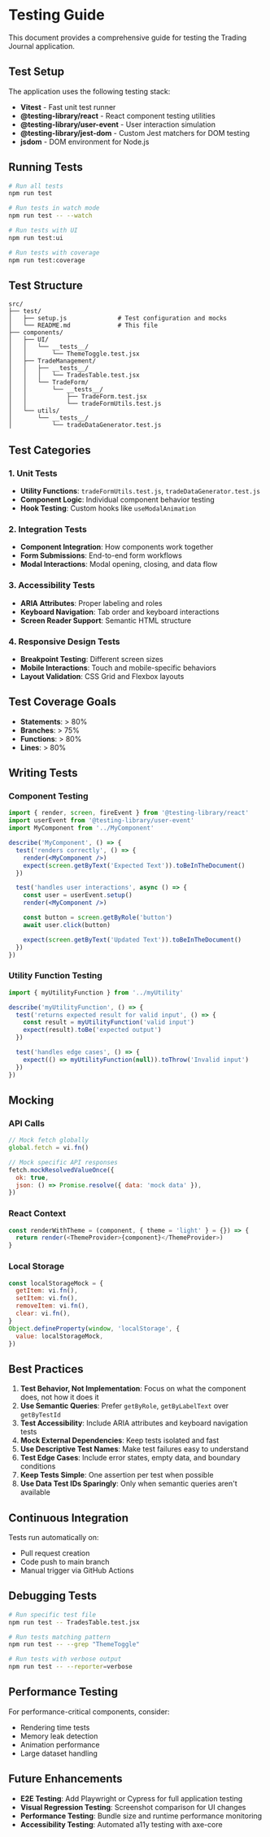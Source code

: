 # Testing Guide

This document provides a comprehensive guide for testing the Trading Journal application.

## Test Setup

The application uses the following testing stack:

- **Vitest** - Fast unit test runner
- **@testing-library/react** - React component testing utilities
- **@testing-library/user-event** - User interaction simulation
- **@testing-library/jest-dom** - Custom Jest matchers for DOM testing
- **jsdom** - DOM environment for Node.js

## Running Tests

```bash
# Run all tests
npm run test

# Run tests in watch mode
npm run test -- --watch

# Run tests with UI
npm run test:ui

# Run tests with coverage
npm run test:coverage
```

## Test Structure

```
src/
├── test/
│   ├── setup.js              # Test configuration and mocks
│   └── README.md             # This file
├── components/
│   ├── UI/
│   │   └── __tests__/
│   │       └── ThemeToggle.test.jsx
│   ├── TradeManagement/
│   │   ├── __tests__/
│   │   │   └── TradesTable.test.jsx
│   │   └── TradeForm/
│   │       └── __tests__/
│   │           ├── TradeForm.test.jsx
│   │           └── tradeFormUtils.test.js
│   └── utils/
│       └── __tests__/
│           └── tradeDataGenerator.test.js
```

## Test Categories

### 1. Unit Tests

- **Utility Functions**: `tradeFormUtils.test.js`, `tradeDataGenerator.test.js`
- **Component Logic**: Individual component behavior testing
- **Hook Testing**: Custom hooks like `useModalAnimation`

### 2. Integration Tests

- **Component Integration**: How components work together
- **Form Submissions**: End-to-end form workflows
- **Modal Interactions**: Modal opening, closing, and data flow

### 3. Accessibility Tests

- **ARIA Attributes**: Proper labeling and roles
- **Keyboard Navigation**: Tab order and keyboard interactions
- **Screen Reader Support**: Semantic HTML structure

### 4. Responsive Design Tests

- **Breakpoint Testing**: Different screen sizes
- **Mobile Interactions**: Touch and mobile-specific behaviors
- **Layout Validation**: CSS Grid and Flexbox layouts

## Test Coverage Goals

- **Statements**: > 80%
- **Branches**: > 75%
- **Functions**: > 80%
- **Lines**: > 80%

## Writing Tests

### Component Testing

```jsx
import { render, screen, fireEvent } from '@testing-library/react'
import userEvent from '@testing-library/user-event'
import MyComponent from '../MyComponent'

describe('MyComponent', () => {
  test('renders correctly', () => {
    render(<MyComponent />)
    expect(screen.getByText('Expected Text')).toBeInTheDocument()
  })

  test('handles user interactions', async () => {
    const user = userEvent.setup()
    render(<MyComponent />)

    const button = screen.getByRole('button')
    await user.click(button)

    expect(screen.getByText('Updated Text')).toBeInTheDocument()
  })
})
```

### Utility Function Testing

```javascript
import { myUtilityFunction } from '../myUtility'

describe('myUtilityFunction', () => {
  test('returns expected result for valid input', () => {
    const result = myUtilityFunction('valid input')
    expect(result).toBe('expected output')
  })

  test('handles edge cases', () => {
    expect(() => myUtilityFunction(null)).toThrow('Invalid input')
  })
})
```

## Mocking

### API Calls

```javascript
// Mock fetch globally
global.fetch = vi.fn()

// Mock specific API responses
fetch.mockResolvedValueOnce({
  ok: true,
  json: () => Promise.resolve({ data: 'mock data' }),
})
```

### React Context

```javascript
const renderWithTheme = (component, { theme = 'light' } = {}) => {
  return render(<ThemeProvider>{component}</ThemeProvider>)
}
```

### Local Storage

```javascript
const localStorageMock = {
  getItem: vi.fn(),
  setItem: vi.fn(),
  removeItem: vi.fn(),
  clear: vi.fn(),
}
Object.defineProperty(window, 'localStorage', {
  value: localStorageMock,
})
```

## Best Practices

1. **Test Behavior, Not Implementation**: Focus on what the component does, not how it does it
2. **Use Semantic Queries**: Prefer `getByRole`, `getByLabelText` over `getByTestId`
3. **Test Accessibility**: Include ARIA attributes and keyboard navigation tests
4. **Mock External Dependencies**: Keep tests isolated and fast
5. **Use Descriptive Test Names**: Make test failures easy to understand
6. **Test Edge Cases**: Include error states, empty data, and boundary conditions
7. **Keep Tests Simple**: One assertion per test when possible
8. **Use Data Test IDs Sparingly**: Only when semantic queries aren't available

## Continuous Integration

Tests run automatically on:

- Pull request creation
- Code push to main branch
- Manual trigger via GitHub Actions

## Debugging Tests

```bash
# Run specific test file
npm run test -- TradesTable.test.jsx

# Run tests matching pattern
npm run test -- --grep "ThemeToggle"

# Run tests with verbose output
npm run test -- --reporter=verbose
```

## Performance Testing

For performance-critical components, consider:

- Rendering time tests
- Memory leak detection
- Animation performance
- Large dataset handling

## Future Enhancements

- **E2E Testing**: Add Playwright or Cypress for full application testing
- **Visual Regression Testing**: Screenshot comparison for UI changes
- **Performance Testing**: Bundle size and runtime performance monitoring
- **Accessibility Testing**: Automated a11y testing with axe-core

